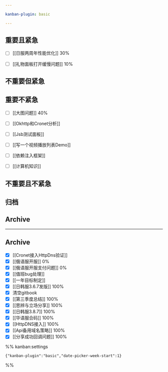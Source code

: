 ```yaml
---

kanban-plugin: basic

---
```


## 重要且紧急

- [ ] [[日服两周年性能优化]]  30%
- [ ] [[礼物面板打开缓慢问题]] 10%


## 不重要但紧急



## 重要不紧急

- [ ] [[大图问题]] 40%
- [ ] [[Okhttp和Cronet分析]]
- [ ] [[Jsb测试面板]]
- [ ] [[写一个视频播放列表Demo]]
- [ ] [[依赖注入框架]]
- [ ] [[计算机知识]]


## 不重要且不紧急



## 归档



## Archive



***

## Archive

- [x] [[Cronet接入HttpDns验证]]
- [x] [[俄语服开服]] 0%
- [x] [[俄语服开服支付问题]] 0%
- [x] [[值班bug处理]]
- [x] [[一年目标制定]]
- [x] [[日韩服3.6.7发版]] 100%
- [x] 清空gitbook
- [x] [[第三季度总结]] 100%
- [x] [[思辨与立场分享]] 100%
- [x] [[日韩服3.8.7]]  100%
- [x] [[华语服合码]]  100%
- [x] [[HttpDNS接入]] 100%
- [x] [[Api备用域名策略]] 100%
- [x] [[分享成功回调问题]] 100%

%% kanban:settings
```
{"kanban-plugin":"basic","date-picker-week-start":1}
```
%%